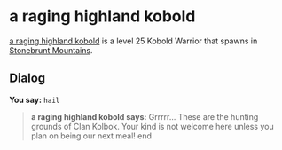 # a raging highland kobold



[a raging highland kobold](/npc/100177) is a level 25 Kobold Warrior that spawns in [Stonebrunt Mountains](/zone/100).



## Dialog

**You say:** `hail`



>**a raging highland kobold says:** Grrrrr... These are the hunting grounds of Clan Kolbok. Your kind is not welcome here unless you plan on being our next meal!
end